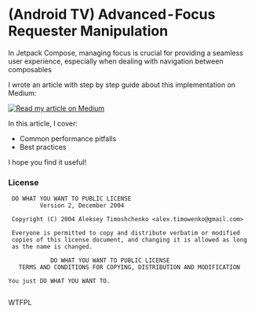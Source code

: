 # (Android TV) Advanced - Focus Requester Manipulation

In Jetpack Compose, managing focus is crucial for providing a seamless user experience, especially when dealing with navigation between composables

I wrote an article with step by step guide about this implementation on Medium:

[![Read my article on Medium](https://example.com/article-image.jpg)](https://medium.com/your-article-link)

In this article, I cover:
- Common performance pitfalls
- Best practices 

I hope you find it useful!

### License
```
 DO WHAT YOU WANT TO PUBLIC LICENSE 
         Version 2, December 2004 

 Copyright (C) 2004 Aleksey Timoshchenko <alex.timowenko@gmail.com>

 Everyone is permitted to copy and distribute verbatim or modified 
 copies of this license document, and changing it is allowed as long 
 as the name is changed. 

            DO WHAT YOU WANT TO PUBLIC LICENSE 
   TERMS AND CONDITIONS FOR COPYING, DISTRIBUTION AND MODIFICATION 

You just DO WHAT YOU WANT TO.
  
```
<a href="http://www.wtfpl.net/"><img
       src="http://www.wtfpl.net/wp-content/uploads/2012/12/wtfpl-badge-4.png"
       width="80" height="15" alt="WTFPL" /></a>

